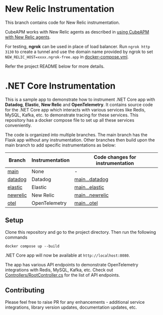# New Relic Instrumentation

This branch contains code for New Relic instrumentation.

CubeAPM works with New Relic agents as described in [using CubeAPM with New Relic agents](https://docs.cubeapm.com/instrumentation#using-cubeapm-with-new-relic-agents).

For testing, **ngrok** can be used in place of load balancer. Run `ngrok http 3130` to create a tunnel and use the domain name provided by ngrok to set `NEW_RELIC_HOST=xxxx.ngrok-free.app` in [docker-compose.yml](docker-compose.yml).

Refer the project README below for more details.

# .NET Core Instrumentation

This is a sample app to demonstrate how to instrument .NET Core app with **Datadog**, **Elastic**, **New Relic** and **OpenTelemetry**. It contains source code for the .NET Core app which interacts with various services like Redis, MySQL, Kafka, etc. to demonstrate tracing for these services. This repository has a docker compose file to set up all these services conveniently.

The code is organized into multiple branches. The main branch has the Flask app without any instrumentation. Other branches then build upon the main branch to add specific instrumentations as below:

| Branch                                                                                         | Instrumentation | Code changes for instrumentation                                                                                |
| ---------------------------------------------------------------------------------------------- | --------------- | --------------------------------------------------------------------------------------------------------------- |
| [main](https://github.com/cubeapm/sample_app_dotnet_core/tree/main)         | None            | -                                                                                                               |
| [datadog](https://github.com/cubeapm/sample_app_dotnet_core/tree/datadog) | Datadog       | [main...datadog](https://github.com/cubeapm/sample_app_dotnet_core/compare/main...datadog) |
| [elastic](https://github.com/cubeapm/sample_app_dotnet_core/tree/elastic)         | Elastic   | [main...elastic](https://github.com/cubeapm/sample_app_dotnet_core/compare/main...elastic)         |
| [newrelic](https://github.com/cubeapm/sample_app_dotnet_core/tree/newrelic) | New Relic       | [main...newrelic](https://github.com/cubeapm/sample_app_dotnet_core/compare/main...newrelic) |
| [otel](https://github.com/cubeapm/sample_app_dotnet_core/tree/otel)         | OpenTelemetry   | [main...otel](https://github.com/cubeapm/sample_app_dotnet_core/compare/main...otel)         |

## Setup

Clone this repository and go to the project directory. Then run the following commands

```
docker compose up --build
```

.NET Core app will now be available at `http://localhost:8080`.

The app has various API endpoints to demonstrate OpenTelemetry integrations with Redis, MySQL, Kafka, etc. Check out [Controllers/RootController.cs](Controllers/RootController.cs) for the list of API endpoints. 

## Contributing

Please feel free to raise PR for any enhancements - additional service integrations, library version updates, documentation updates, etc.

